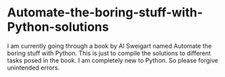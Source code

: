 # Automate-the-boring-stuff-with-Python-solutions
I am currently going through a book by Al Sweigart named Automate the boring stuff with Python. 
This is just to compile the solutions to different tasks posed in the book. I am completely new 
to Python. So please forgive unintended errors.
